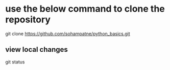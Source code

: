 # use the below command to clone the repository
git clone https://github.com/sohampatne/python_basics.git

## view local changes
git status